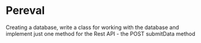 # Pereval
Creating a database, write a class for working with the database and implement just one method for the Rest API - the POST submitData method
